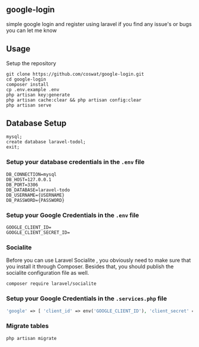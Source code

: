 ## google-login
 simple google login and register using laravel
 if you find any issue's or bugs you can let me know
## Usage <br>
Setup the repository <br>
```
git clone https://github.com/coswat/google-login.git
cd google-login
composer install
cp .env.example .env 
php artisan key:generate
php artisan cache:clear && php artisan config:clear 
php artisan serve 
```

## Database Setup <br>
```
mysql;
create database laravel-todol;
exit;
```


### Setup your database credentials in the ```.env``` file <br>
```
DB_CONNECTION=mysql
DB_HOST=127.0.0.1
DB_PORT=3306
DB_DATABASE=laravel-todo
DB_USERNAME={USERNAME}
DB_PASSWORD={PASSWORD}
```
### Setup your Google  Credentials in the ```.env``` file <br>
```
GOOGLE_CLIENT_ID=
GOOGLE_CLIENT_SECRET_ID=
```
### Socialite
Before you can use Laravel Socialite , you obviously need to make sure that you install it through Composer. Besides that, you should publish the socialite configuration file as well.
```
composer require laravel/socialite

```
### Setup your Google  Credentials in the ```.services.php``` file <br>
```php
'google' => [ 'client_id' => env('GOOGLE_CLIENT_ID'), 'client_secret' => env('GOOGLE_CLIENT_SECRET_ID'), 'redirect' => 'http://127.0.0.1:8085/auth/callback/google', ],
```

### Migrate tables
```
php artisan migrate
```
